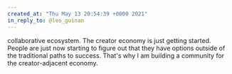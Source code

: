 ```yaml
---
created_at: "Thu May 13 20:54:39 +0000 2021"
in_reply_to: @leo_guinan
---
```


collaborative ecosystem. The creator economy is just getting started. People are just now starting to figure out that they have options outside of the traditional paths to success. That's why I am building a community for the creator-adjacent economy.